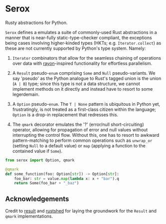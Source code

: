 # Serox

Rusty abstractions for Python.

`Serox` defines a emulates a suite of commonly-used Rust abstractions in a manner that is near-fully
static-type-checker compliant, the exceptions being cases involving higher-kinded types (HKTs; e.g.
`Iterator.collect`) as these are not currently supported by Python's type system. Namely:

1. `Iterator` combinators that allow for the seamless chaining of operations over data with
   [rayon]-inspired functionality for effortless parallelism.
2. A `Result` pseudo-`enum` comprising `Some` and `Null` pseudo-variants. We say 'pseudo' as the
   Python analogue to Rust's tagged union is the union (`A | B`) type; since this type is not a data
   structure, we cannot implement methods on it directly and instead have to resort to some
   legerdemain.

3. A `Option` pseudo-`enum`. The `T | None` pattern is ubiquitous in Python yet, frustratingly, is
   not treated as a first-class citizen within the language; `Option` is a drop-in replacement that
   redresses this.

4. The `qmark` decorator emulates the '?' (error/null short-circuiting) operator, allowing for
   propagation of error and null values without interrupting the control flow. Without this, one has
   to resort to awkward pattern-matching to perform common operations such as `unwrap_or` (setting
   `Null` to a default value) or `map` (applying a function to the contained value if `Some`).

```python
from serox import Option, qmark

@qmark
def some_function(foo: Option[str]) -> Option[str]:
    foo_bar: str = value.map(lambda x: x + "bar").q
    return Some(foo_bar + "_baz")
```

[rayon]: https://github.com/rayon-rs/rayon

## Acknowledgements

Credit to [result](https://github.com/rustedpy/result) and
[rustshed](https://github.com/pawelrubin/rustshed/) for laying the groundwork for the `Result` and
`qmark` implementations.
